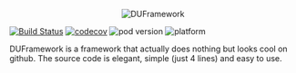 <p align="center" >
  <img src="http://i.imgur.com/lQi4QUl.png" alt="DUFramework" title="DUFramework">
</p>

[![Build Status](https://travis-ci.org/pofat/DUFramework.svg)](https://travis-ci.org/pofat/DUFramework) [![codecov](https://codecov.io/gh/pofat/DUFramework/branch/develop/graph/badge.svg)](https://codecov.io/gh/pofat/DUFramework) ![pod version](https://img.shields.io/cocoapods/v/DUFramework.svg) ![platform](https://img.shields.io/cocoapods/p/DUFramework.svg?style=flat)

DUFramework is a framework that actually does nothing but looks cool on github. The source code is elegant, simple (just 4 lines) and easy to use.

